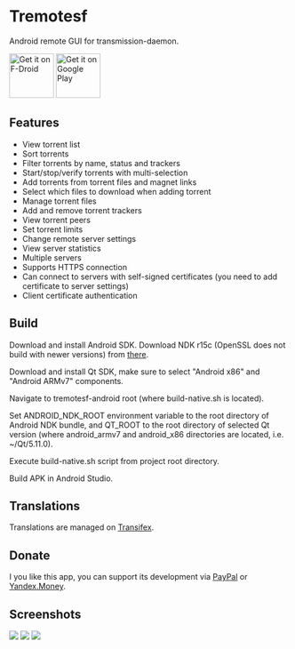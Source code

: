 # Tremotesf
Android remote GUI for transmission-daemon.

<a href="https://f-droid.org/repository/browse/?fdid=org.equeim.tremotesf" target="_blank">
<img src="https://f-droid.org/badge/get-it-on.png" alt="Get it on F-Droid" height="80"/></a>
<a href="https://play.google.com/store/apps/details?id=org.equeim.tremotesf" target="_blank">
<img src="https://play.google.com/intl/en_us/badges/images/generic/en-play-badge.png" alt="Get it on Google Play" height="80"/></a>

## Features
- View torrent list
- Sort torrents
- Filter torrents by name, status and trackers
- Start/stop/verify torrents with multi-selection
- Add torrents from torrent files and magnet links
- Select which files to download when adding torrent
- Manage torrent files
- Add and remove torrent trackers
- View torrent peers
- Set torrent limits
- Change remote server settings
- View server statistics
- Multiple servers
- Supports HTTPS connection
- Can connect to servers with self-signed certificates (you need to add certificate to server settings)
- Client certificate authentication

## Build
Download and install Android SDK. Download NDK r15c (OpenSSL does not build with newer versions) from [there](https://developer.android.com/ndk/downloads/older_releases).

Download and install Qt SDK, make sure to select "Android x86" and "Android ARMv7" components.

Navigate to tremotesf-android root (where build-native.sh is located).

Set ANDROID_NDK_ROOT environment variable to the root directory of Android NDK bundle, and QT_ROOT to the root directory of selected Qt version (where android_armv7 and android_x86 directories are located, i.e. ~/Qt/5.11.0).

Execute build-native.sh script from project root directory.

Build APK in Android Studio.

## Translations
Translations are managed on [Transifex](https://www.transifex.com/equeim/tremotesf-android).

## Donate
I you like this app, you can support its development via [PayPal](https://www.paypal.com/cgi-bin/webscr?cmd=_donations&business=DDQTRHTY5YV2G&item_name=Support%20Tremotesf%20(Android)%20development&no_note=2&item_number=1&no_shipping=1&currency_code=USD) or [Yandex.Money](https://yasobe.ru/na/equeim_tremotesf_android).

## Screenshots
![](http://i.imgur.com/tsmKQIV.png) ![](http://i.imgur.com/HMucsni.png) ![](http://i.imgur.com/EXc9CG0.png)
